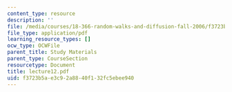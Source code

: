 ```yaml
---
content_type: resource
description: ''
file: /media/courses/18-366-random-walks-and-diffusion-fall-2006/f3723b5ae3c92a8840f132fc5ebee940_lecture12.pdf
file_type: application/pdf
learning_resource_types: []
ocw_type: OCWFile
parent_title: Study Materials
parent_type: CourseSection
resourcetype: Document
title: lecture12.pdf
uid: f3723b5a-e3c9-2a88-40f1-32fc5ebee940
---
```

